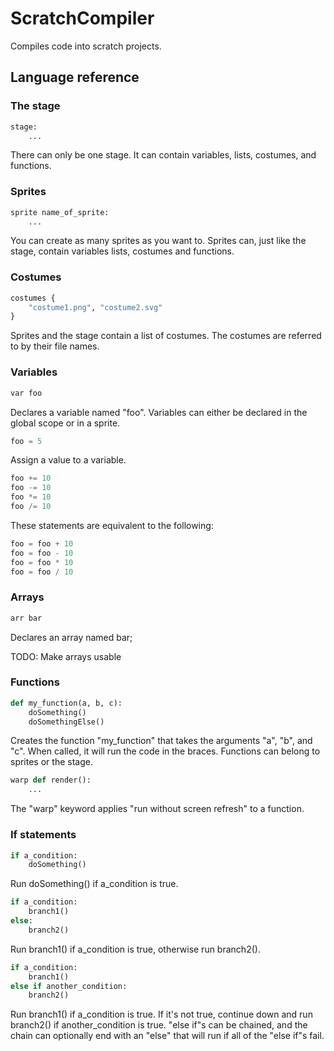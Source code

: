 # ScratchCompiler

Compiles code into scratch projects.

## Language reference

### The stage

```python
stage:
	...
```
There can only be one stage. It can contain variables, lists, costumes, and
functions.

### Sprites

```python
sprite name_of_sprite:
	...
```
You can create as many sprites as you want to. Sprites can, just like the stage,
contain variables lists, costumes and functions.

### Costumes

```python
costumes {
	"costume1.png", "costume2.svg"
}
```
Sprites and the stage contain a list of costumes. The costumes are referred to
by their file names.

### Variables

```python
var foo
```
Declares a variable named "foo". Variables can either be declared in the global
scope or in a sprite.

```python
foo = 5
```
Assign a value to a variable.

```python
foo += 10
foo -= 10
foo *= 10
foo /= 10
```
These statements are equivalent to the following:
```python
foo = foo + 10
foo = foo - 10
foo = foo * 10
foo = foo / 10
```

### Arrays

```python
arr bar
```
Declares an array named bar;

TODO: Make arrays usable

### Functions

```python
def my_function(a, b, c):
	doSomething()
	doSomethingElse()
```
Creates the function "my\_function" that takes the arguments "a", "b", and "c".
When called, it will run the code in the braces. Functions can belong to sprites
or the stage.

```python
warp def render():
	...
```
The "warp" keyword applies "run without screen refresh" to a function.

### If statements

```python
if a_condition:
	doSomething()
```
Run doSomething() if a\_condition is true.

```python
if a_condition:
	branch1()
else:
	branch2()
```
Run branch1() if a\_condition is true, otherwise run branch2().

```python
if a_condition:
	branch1()
else if another_condition:
	branch2()
```
Run branch1() if a\_condition is true. If it's not true, continue down and run
branch2() if another_condition is true. "else if"s can be chained, and the chain
can optionally end with an "else" that will run if all of the "else if"s fail.

